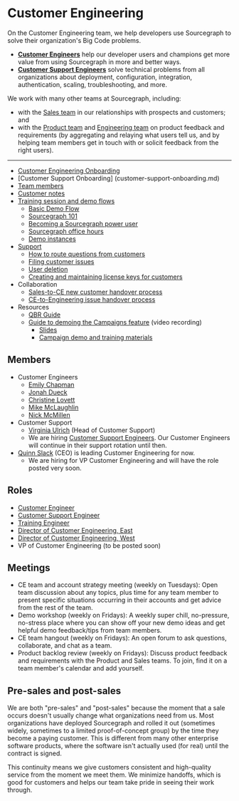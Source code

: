 # Customer Engineering

On the Customer Engineering team, we help developers use Sourcegraph to solve their organization's Big Code problems. 

- [**Customer Engineers**](https://jobs.lever.co/sourcegraph/3ede0606-7a86-45d4-a627-e8cbae7a1a57) help our developer users and champions get more value from using Sourcegraph in more and better ways.
- [**Customer Support Engineers**](https://jobs.lever.co/sourcegraph/d58a382e-0c20-4dec-9657-63f164ec703a) solve technical problems from all organizations about deployment, configuration, integration, authentication, scaling, troubleshooting, and more. <!-- Example: A Customer Support Engineer might help a customer get perfect cross-repository code intelligence set up for all of their code so they have joyful and more effective code reviews. -->

We work with many other teams at Sourcegraph, including:

- with the [Sales team](../sales/index.md) in our relationships with prospects and customers; and
- with the [Product team](../product/index.md) and [Engineering team](../engineering/index.md) on product feedback and requirements (by aggregating and relaying what users tell us, and by helping team members get in touch with or solicit feedback from the right users).

---

* [Customer Engineering Onboarding](onboarding.md)
* [Customer Support Onboarding] (customer-support-onboarding.md)
* [Team members](#members)
* [Customer notes](customer-notes.md)
* [Training session and demo flows](training.md)
	* [Basic Demo Flow](comprehensive-demo-script.md)
	* [Sourcegraph 101](training.md#sourcegraph-101-standard-demo-flow)
	* [Becoming a Sourcegraph power user](training.md#becoming-a-sourcegraph-power-user)
	* [Sourcegraph office hours](training.md#sourcegraph-office-hours)
  * [Demo instances](demo_instances.md)
* [Support](support.md)
	* [How to route questions from customers](routing_questions.md)
	* [Filing customer issues](customer_issues.md)
	* [User deletion](delete_users_guide.md)
	* [Creating and maintaining license keys for customers](license_keys.md)
* Collaboration
	* [Sales-to-CE new customer handover process](../sales/sales_to_ce_handover.md)
	* [CE-to-Engineering issue handover process](ce_to_eng_handover.md)
* Resources
  * [QBR Guide](qbr_guide.md)
  * [Guide to demoing the Campaigns feature](https://drive.google.com/drive/folders/18Sa_NpsVRvVV8MIvuXyoDEinpEf8fbGn) (video recording)
    * [Slides](https://docs.google.com/presentation/d/1niZBMhHKWJT1-n_ExSbYIRD51vcubrWwQm-Tc5EZo8s/edit#slide=id.g7d2aea8729_0_0)
    * [Campaign demo and training materials](https://docs.google.com/document/d/1xQxhdGaudydOn5nBGIG91F6Z4VR4NwBfuKFvgbmCjJo/edit?usp=drive_web&ouid=107037782400977645523)


## Members

<!-- Alphabetically, by surname. -->

- Customer Engineers
  - [Emily Chapman](../../company/team/index.md#emily-chapman-she-her)
  - [Jonah Dueck](../../company/team/index.md#jonah-dueck-he-him)
  - [Christine Lovett](../../company/team/index.md#christine-lovett-she-her)
  - [Mike McLaughlin](../../company/team/index.md#mike-mclaughlin-he-him)
  - [Nick McMillen](../../company/team/index.md#nick-mcmillen-he-him)
- Customer Support
  - [Virginia Ulrich](../../company/team/index.md#virginia-ulrich-she-her) (Head of Customer Support)
  - We are hiring [Customer Support Engineers](https://jobs.lever.co/sourcegraph/d58a382e-0c20-4dec-9657-63f164ec703a). Our Customer Engineers will continue in their support rotation until then.
- [Quinn Slack](../../company/team/index.md#quinn-slack) (CEO) is leading Customer Engineering for now.
  - We are hiring for VP Customer Engineering and will have the role posted very soon.

## Roles

- [Customer Engineer](https://jobs.lever.co/sourcegraph/3ede0606-7a86-45d4-a627-e8cbae7a1a57)
- [Customer Support Engineer](https://jobs.lever.co/sourcegraph/d58a382e-0c20-4dec-9657-63f164ec703a)
- [Training Engineer](https://jobs.lever.co/sourcegraph/7aae60bb-228f-4e48-89f8-d16646aa4642)
- [Director of Customer Engineering, East](https://jobs.lever.co/sourcegraph/82f595d8-9a88-40f6-b84a-b243c58754f0)
- [Director of Customer Engineering, West](https://jobs.lever.co/sourcegraph/cb233f84-da0e-4c1d-8a75-c86e265609b1)
- VP of Customer Engineering (to be posted soon)

## Meetings

- CE team and account strategy meeting (weekly on Tuesdays): Open team discussion about any topics, plus time for any team member to present specific situations occurring in their accounts and get advice from the rest of the team.
- Demo workshop (weekly on Fridays): A weekly super chill, no-pressure, no-stress place where you can show off your new demo ideas and get helpful demo feedback/tips from team members.
- CE team hangout (weekly on Fridays): An open forum to ask questions, collaborate, and chat as a team.
- Product backlog review (weekly on Fridays): Discuss product feedback and requirements with the Product and Sales teams. To join, find it on a team member's calendar and add yourself.

## Pre-sales and post-sales

We are both "pre-sales" and "post-sales" because the moment that a sale occurs doesn't usually change what organizations need from us. Most organizations have deployed Sourcegraph and rolled it out (sometimes widely, sometimes to a limited proof-of-concept group) by the time they become a paying customer. This is different from many other enterprise software products, where the software isn't actually used (for real) until the contract is signed.

This continuity means we give customers consistent and high-quality service from the moment we meet them. We minimize handoffs, which is good for customers and helps our team take pride in seeing their work through.
